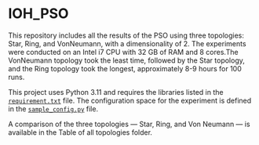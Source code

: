 # IOH_PSO

This repository includes all the results of the PSO using three topologies: Star, Ring, and VonNeumann, with a dimensionality of 2. The experiments were conducted on an Intel i7 CPU with 32 GB of RAM and 8 cores.The VonNeumann topology took the least time, followed by the Star topology, and the Ring topology took the longest, approximately 8-9 hours for 100 runs.


This project uses Python 3.11 and requires the libraries listed in the [`requirement.txt`](./requirement.txt) file. The configuration space for the experiment is defined in the [`sample_config.py`](./sample_config.py) file.

A comparison of the three topologies — Star, Ring, and Von Neumann — is available in the Table of all topologies folder.


